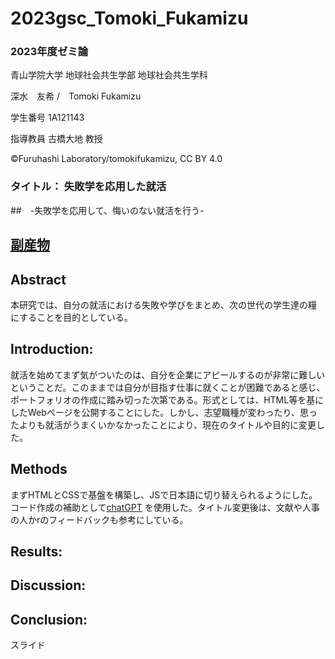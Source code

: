 # 2023gsc_Tomoki_Fukamizu
### 2023年度ゼミ論

青山学院大学 地球社会共生学部 地球社会共生学科

深水　友希 /　Tomoki Fukamizu

学生番号 1A121143

指導教員 古橋大地 教授

©︎Furuhashi Laboratory/tomokifukamizu, CC BY 4.0

### タイトル： 失敗学を応用した就活
##　-失敗学を応用して、悔いのない就活を行う-
## [副産物](https://tomoki0715.github.io/)

## Abstract
本研究では、自分の就活における失敗や学びをまとめ、次の世代の学生達の糧にすることを目的としている。

## Introduction:
就活を始めてまず気がついたのは、自分を企業にアピールするのが非常に難しいということだ。このままでは自分が目指す仕事に就くことが困難であると感じ、ポートフォリオの作成に踏み切った次第である。形式としては、HTML等を基にしたWebページを公開することにした。しかし、志望職種が変わったり、思ったよりも就活がうまくいかなかったことにより、現在のタイトルや目的に変更した。
## Methods
まずHTMLとCSSで基盤を構築し、JSで日本語に切り替えられるようにした。コード作成の補助として[chatGPT](https://chat.openai.com/)
を使用した。タイトル変更後は、文献や人事の人かrのフィードバックも参考にしている。
## Results:



## Discussion:


## Conclusion:


スライド
